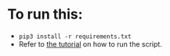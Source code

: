 # To run this:
- `pip3 install -r requirements.txt`
- Refer to [the tutorial](https://www.thepythoncode.com/article/sign-pdf-files-in-python) on how to run the script.
